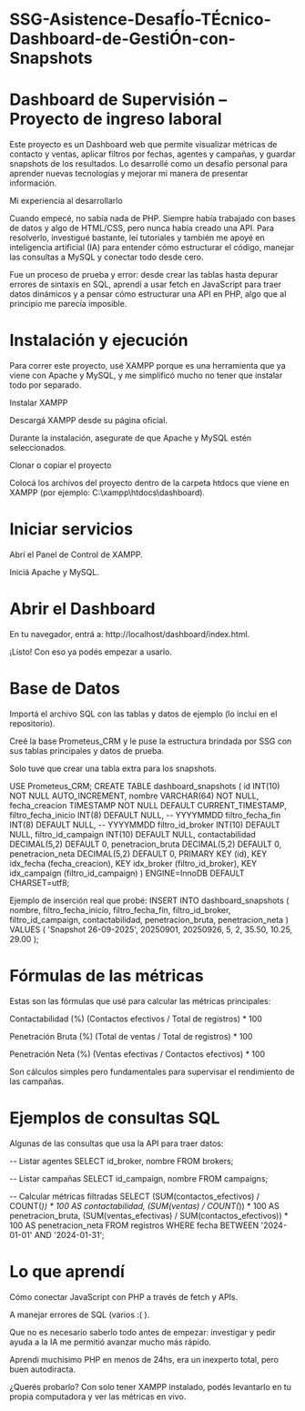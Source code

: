 # SSG-Asistence-DesafÍo-TÉcnico-Dashboard-de-GestiÓn-con-Snapshots
# Dashboard de Supervisión – Proyecto de ingreso laboral

Este proyecto es un Dashboard web que permite visualizar métricas de contacto y ventas, aplicar filtros por fechas, agentes y campañas, y guardar snapshots de los resultados.
Lo desarrollé como un desafío personal para aprender nuevas tecnologías y mejorar mi manera de presentar información.

Mi experiencia al desarrollarlo

Cuando empecé, no sabía nada de PHP. Siempre había trabajado con bases de datos y algo de HTML/CSS, pero nunca había creado una API.
Para resolverlo, investigué bastante, leí tutoriales y también me apoyé en inteligencia artificial (IA) para entender cómo estructurar el código, manejar las consultas a MySQL y conectar todo desde cero.

Fue un proceso de prueba y error: desde crear las tablas hasta depurar errores de sintaxis en SQL, aprendí a usar fetch en JavaScript para traer datos dinámicos y a pensar cómo estructurar una API en PHP, algo que al principio me parecía imposible.

# Instalación y ejecución

Para correr este proyecto, usé XAMPP porque es una herramienta que ya viene con Apache y MySQL, y me simplificó mucho no tener que instalar todo por separado.

Instalar XAMPP

Descargá XAMPP desde su página oficial.

Durante la instalación, asegurate de que Apache y MySQL estén seleccionados.

Clonar o copiar el proyecto

Colocá los archivos del proyecto dentro de la carpeta htdocs que viene en XAMPP (por ejemplo: C:\xampp\htdocs\dashboard).

# Iniciar servicios

Abrí el Panel de Control de XAMPP.

Iniciá Apache y MySQL.

# Abrir el Dashboard

En tu navegador, entrá a: http://localhost/dashboard/index.html.

¡Listo! Con eso ya podés empezar a usarlo.


# Base de Datos

Importá el archivo SQL con las tablas y datos de ejemplo (lo incluí en el repositorio).

Creé la base Prometeus_CRM y le puse la estructura brindada por SSG con sus tablas principales y datos de prueba.

Solo tuve que crear una tabla extra para los snapshots.

USE Prometeus_CRM;
CREATE TABLE dashboard_snapshots (
    id INT(10) NOT NULL AUTO_INCREMENT,
    nombre VARCHAR(64) NOT NULL,
    fecha_creacion TIMESTAMP NOT NULL DEFAULT CURRENT_TIMESTAMP,
    filtro_fecha_inicio INT(8) DEFAULT NULL, -- YYYYMMDD
    filtro_fecha_fin INT(8) DEFAULT NULL,    -- YYYYMMDD
    filtro_id_broker INT(10) DEFAULT NULL,
    filtro_id_campaign INT(10) DEFAULT NULL,
    contactabilidad DECIMAL(5,2) DEFAULT 0,
    penetracion_bruta DECIMAL(5,2) DEFAULT 0,
    penetracion_neta DECIMAL(5,2) DEFAULT 0,
    PRIMARY KEY (id),
    KEY idx_fecha (fecha_creacion),
    KEY idx_broker (filtro_id_broker),
    KEY idx_campaign (filtro_id_campaign)
) ENGINE=InnoDB DEFAULT CHARSET=utf8;

Ejemplo de inserción real que probé:
INSERT INTO dashboard_snapshots (
    nombre,
    filtro_fecha_inicio,
    filtro_fecha_fin,
    filtro_id_broker,
    filtro_id_campaign,
    contactabilidad,
    penetracion_bruta,
    penetracion_neta
)
VALUES (
    'Snapshot 26-09-2025',
    20250901,
    20250926,
    5,
    2,
    35.50,
    10.25,
    29.00
);

# Fórmulas de las métricas

Estas son las fórmulas que usé para calcular las métricas principales:

Contactabilidad (%)
(Contactos efectivos / Total de registros) * 100

Penetración Bruta (%)
(Total de ventas / Total de registros) * 100

Penetración Neta (%)
(Ventas efectivas / Contactos efectivos) * 100

Son cálculos simples pero fundamentales para supervisar el rendimiento de las campañas.

# Ejemplos de consultas SQL

Algunas de las consultas que usa la API para traer datos:

-- Listar agentes
SELECT id_broker, nombre FROM brokers;

-- Listar campañas
SELECT id_campaign, nombre FROM campaigns;

-- Calcular métricas filtradas
SELECT 
    (SUM(contactos_efectivos) / COUNT(*)) * 100 AS contactabilidad,
    (SUM(ventas) / COUNT(*)) * 100 AS penetracion_bruta,
    (SUM(ventas_efectivas) / SUM(contactos_efectivos)) * 100 AS penetracion_neta
FROM registros
WHERE fecha BETWEEN '2024-01-01' AND '2024-01-31';

# Lo que aprendí

Cómo conectar JavaScript con PHP a través de fetch y APIs.

A manejar errores de SQL (varios :( ).

Que no es necesario saberlo todo antes de empezar: investigar y pedir ayuda a la IA me permitió avanzar mucho más rápido.

Aprendi muchisimo PHP en menos de 24hs, era un inexperto total, pero buen autodiracta.

¿Querés probarlo?
Con solo tener XAMPP instalado, podés levantarlo en tu propia computadora y ver las métricas en vivo.

